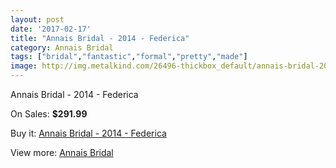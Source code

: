 ```yaml
---
layout: post
date: '2017-02-17'
title: "Annais Bridal - 2014 - Federica"
category: Annais Bridal
tags: ["bridal","fantastic","formal","pretty","made"]
image: http://img.metalkind.com/26496-thickbox_default/annais-bridal-2014-federica.jpg
---
```

Annais Bridal - 2014 - Federica

On Sales: **$291.99**
<a href="https://www.metalkind.com/en/annais-bridal/10190-annais-bridal-2014-federica.html"><amp-img layout="responsive" width="600" height="600" src="//img.metalkind.com/26496-thickbox_default/annais-bridal-2014-federica.jpg" alt="Annais Bridal - 2014 - Federica 0" /></a>
<a href="https://www.metalkind.com/en/annais-bridal/10190-annais-bridal-2014-federica.html"><amp-img layout="responsive" width="600" height="600" src="//img.metalkind.com/26498-thickbox_default/annais-bridal-2014-federica.jpg" alt="Annais Bridal - 2014 - Federica 1" /></a>
<a href="https://www.metalkind.com/en/annais-bridal/10190-annais-bridal-2014-federica.html"><amp-img layout="responsive" width="600" height="600" src="//img.metalkind.com/26500-thickbox_default/annais-bridal-2014-federica.jpg" alt="Annais Bridal - 2014 - Federica 2" /></a>

Buy it: [Annais Bridal - 2014 - Federica](https://www.metalkind.com/en/annais-bridal/10190-annais-bridal-2014-federica.html "Annais Bridal - 2014 - Federica")

View more: [Annais Bridal](https://www.metalkind.com/en/18-annais-bridal "Annais Bridal")